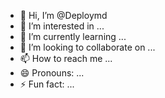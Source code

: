- 👋 Hi, I’m @Deploymd
- 👀 I’m interested in ...
- 🌱 I’m currently learning ...
- 💞️ I’m looking to collaborate on ...
- 📫 How to reach me ...
- 😄 Pronouns: ...
- ⚡ Fun fact: ...

<!---
Deploymd/Deploymd is a ✨ special ✨ repository because its `README.md` (this file) appears on your GitHub profile.
You can click the Preview link to take a look at your changes.
--->
